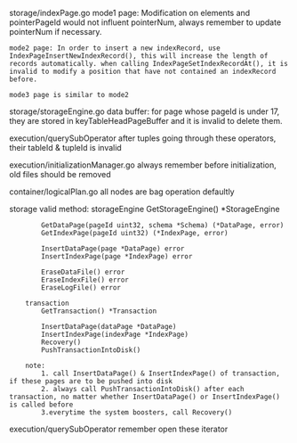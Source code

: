 storage/indexPage.go
    mode1 page: Modification on elements and pointerPageId would not influent pointerNum, always remember to update pointerNum if necessary.
    
    mode2 page: In order to insert a new indexRecord, use IndexPageInsertNewIndexRecord(), this will increase the length of records automatically. when calling IndexPageSetIndexRecordAt(), it is invalid to modify a position that have not contained an indexRecord before.

    mode3 page is similar to mode2

storage/storageEngine.go
    data buffer: for page whose pageId is under 17, they are stored in keyTableHeadPageBuffer and it is invalid to delete them.

execution/querySubOperator
    after tuples going through these operators, their tableId & tupleId is invalid

execution/initializationManager.go
    always remember before initialization, old files should be removed

container/logicalPlan.go
    all nodes are bag operation defaultly

storage
    valid method:
        storageEngine
            GetStorageEngine() *StorageEngine

            GetDataPage(pageId uint32, schema *Schema) (*DataPage, error)
            GetIndexPage(pageId uint32) (*IndexPage, error)

            InsertDataPage(page *DataPage) error
            InsertIndexPage(page *IndexPage) error

            EraseDataFile() error
            EraseIndexFile() error
            EraseLogFile() error

        transaction
            GetTransaction() *Transaction

            InsertDataPage(dataPage *DataPage)
            InsertIndexPage(indexPage *IndexPage)
            Recovery()
            PushTransactionIntoDisk()
        
        note:
            1. call InsertDataPage() & InsertIndexPage() of transaction, if these pages are to be pushed into disk
            2. always call PushTransactionIntoDisk() after each transaction, no matter whether InsertDataPage() or InsertIndexPage() is called before
            3.everytime the system boosters, call Recovery()

execution/querySubOperator
    remember open these iterator
